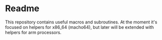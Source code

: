 # Readme
This repository contains useful macros and subroutines.
At the moment it's focused on helpers for x86_64 (macho64), but later will be extended with helpers for arm processors.